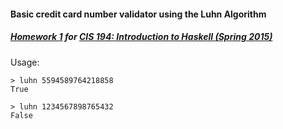 #### Basic credit card number validator using the Luhn Algorithm

##### [Homework 1](http://www.seas.upenn.edu/~cis194/hw/01-intro.pdf) for [CIS 194: Introduction to Haskell (Spring 2015)](http://www.seas.upenn.edu/~cis194)

Usage:

    > luhn 5594589764218858
    True

    > luhn 1234567898765432
    False
